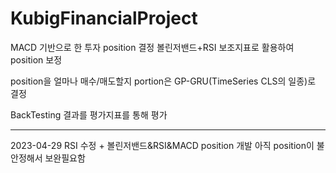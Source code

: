 # KubigFinancialProject

MACD 기반으로 한 투자 position 결정
볼린저밴드+RSI 보조지표로 활용하여 position 보정

position을 얼마나 매수/매도할지 portion은 GP-GRU(TimeSeries CLS의 일종)로 결정

BackTesting 결과를 평가지표를 통해 평가

----
2023-04-29
RSI 수정 + 볼린저밴드&RSI&MACD position 개발
아직 position이 불안정해서 보완필요함
